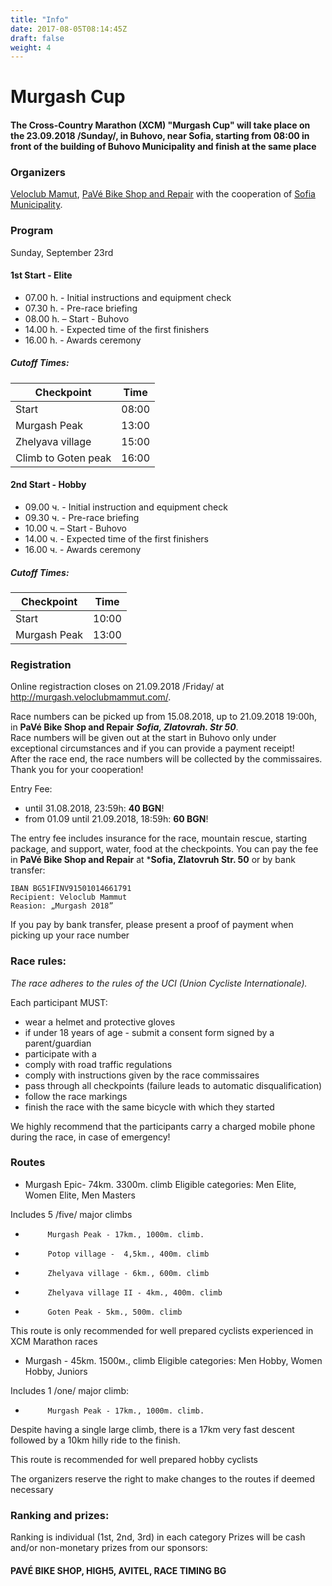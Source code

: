 ```yaml
---
title: "Info"
date: 2017-08-05T08:14:45Z
draft: false
weight: 4
---
```


# Murgash Cup

#### The Cross-Country Marathon  (XCM) "Murgash Cup" will take place on the  23.09.2018 /Sunday/, in Buhovo, near Sofia, starting from  08:00 in front of the building of Buhovo Municipality and finish at the same place

### Organizers
[Veloclub Mamut](https://www.facebook.com/veloclubmammut), [PaVé Bike Shop and Repair](https://pavebikeshop.com/) with the cooperation of [Sofia Municipality](https://www.sofia.bg/).

### Program
Sunday, September 23rd

#### 1st Start - Elite
 - 07.00 h. - Initial instructions and equipment check
 - 07.30 h. - Pre-race briefing
 - 08.00 h. – Start - Buhovo
 - 14.00 h. - Expected time of the first finishers
 - 16.00 h. - Awards ceremony

##### Cutoff Times:

Checkpoint | Time
----------------|----
Start | 08:00  
Murgash Peak | 13:00 
Zhelyava village | 15:00
Climb to Goten peak | 16:00


#### 2nd Start - Hobby
 - 09.00 ч. - Initial instruction and equipment check
 - 09.30 ч. - Pre-race briefing
 - 10.00 ч. – Start - Buhovo
 - 14.00 ч. - Expected time of the first finishers
 - 16.00 ч. - Awards ceremony

##### Cutoff Times:

 Checkpoint | Time
----------------|----
Start | 10:00  
Murgash Peak | 13:00 


### Registration
Online registraction closes on 21.09.2018 /Friday/ at http://murgash.veloclubmammut.com/.

Race numbers can be picked up from 15.08.2018,  up to 21.09.2018 19:00h, in **PaVé Bike Shop and Repair**  ***Sofia, Zlatovrah. Str 50***.  
Race numbers will be given out at the start in Buhovo only under exceptional circumstances and if you can provide a payment receipt!  
After the race end, the race numbers will be collected by the commissaires. Thank you for your cooperation!

Entry Fee:  
 -  until 31.08.2018, 23:59h: **40 BGN**!  
 -  from 01.09 until 21.09.2018, 18:59h: **60 BGN**!  

The entry fee includes insurance for the race, mountain rescue, starting package, and support, water, food at the checkpoints. You can pay the fee in **PaVé Bike Shop and Repair** at ***Sofia, Zlatovruh Str. 50** or by bank transfer:
```
IBAN BG51FINV91501014661791
Recipient: Veloclub Mammut
Reasion: „Murgash 2018”
```
If you pay by bank transfer, please present a proof of payment when picking up your race number

### Race rules:
*The race adheres to the rules of the UCI (Union Cycliste Internationale).*  

Each participant MUST:  
 - wear a helmet and protective gloves
 - if under 18 years of age - submit a consent form signed by a parent/guardian
 - participate with a 
 - comply with road traffic regulations
 - comply with instructions given by the race commissaires
 - pass through all checkpoints (failure leads to automatic disqualification)  
 - follow the race markings
 - finish the race with the same bicycle with which they started  

We highly recommend that the participants carry a charged mobile phone during the race, in case of emergency!

### Routes
 
* Murgash Epic- 74km. 3300m. climb
Eligible categories: Men Elite, Women Elite, Men Masters

Includes 5 /five/ major climbs
 -          Murgash Peak - 17km., 1000m. climb.
 -          Potop village -  4,5km., 400m. climb
 -          Zhelyava village - 6km., 600m. climb
 -          Zhelyava village II - 4km., 400m. climb
 -          Goten Peak - 5km., 500m. climb

This route is only recommended for well prepared cyclists experienced in XCM Marathon races
 
* Murgash - 45km. 1500м., climb
Eligible categories: Men Hobby, Women Hobby, Juniors
 
Includes 1 /one/ major climb:
 -          Murgash Peak - 17km., 1000m. climb.

Despite having a single large climb, there is a 17km very fast descent followed by a 10km hilly ride to the finish.

This route is recommended for well prepared hobby cyclists



The organizers reserve the right to make changes to the routes if deemed necessary

### Ranking and prizes:
Ranking is individual (1st, 2nd, 3rd) in each category
Prizes will be cash and/or non-monetary prizes from our sponsors:

#### PAVÉ BIKE SHOP, HIGH5, AVITEL, RACE TIMING BG


